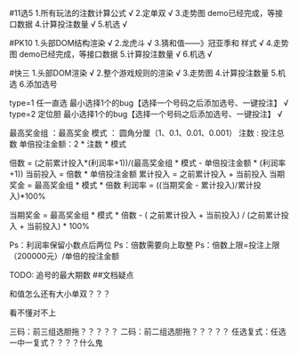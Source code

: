

#11选5
1.所有玩法的注数计算公式 √
2.定单双 √
3.走势图 demo已经完成，等接口数据
4.计算投注数量 √
5.机选 √

#PK10
1.头部DOM结构渲染 √
2.龙虎斗 √
3.猜和值——》冠亚季和 样式 √
4.走势图 demo已经完成，等接口数据
5.计算投注数量 √
6.机选 √


#快三
1.头部DOM渲染 √
2.整个游戏规则的渲染 √
3.走势图
4.计算投注数量
5.机选
6.添加选号


type=1   任一直选 最小选择1个的bug【选择一个号码之后添加选号、一键投注】 √
type=2   定位胆 最小选择1个的bug【选择一个号码之后添加选号、一键投注】 √

<!-- 利润率 -->
最高奖金组 ：最高奖金
模式 ： 圆角分厘（1、0.1、0.01、0.001）
注数 : 投注总数
单倍投注金额：2 * 注数 * 模式


倍数 = (之前累计投入*(利润率+1))/(最高奖金组 * 模式 - 单倍投注金额 * (利润率+1))
当前投入 = 倍数 * 单倍投注金额
累计投入 = 之前累计投入 + 当前投入
当期奖金 = 最高奖金组 * 模式 * 倍数
利润率 = ((当期奖金 - 累计投入)/累计投入)*100%

当期奖金 = 最高奖金组 * 模式 * 倍数 - ( 之前累计投入 + 当前投入) /  (之前累计投入 + 当前投入) * 100%

Ps：利润率保留小数点后两位
Ps：倍数需要向上取整
Ps：倍数上限=投注上限（200000元）/单倍的投注金额





TODO:   追号的最大期数
##文档疑点

<!-- 快三 -->
和值怎么还有大小单双？？？

<!-- PK10 -->
看不懂对不上

<!-- 11选5 -->
三码：前三组选胆拖？？？？？
二码：前二组选胆拖？？？？？
任选复式：任选一中一复式？？？？什么鬼

